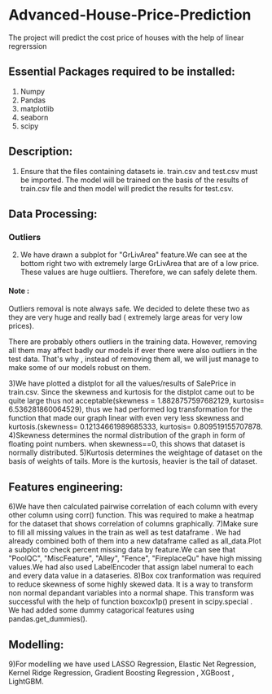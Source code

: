 # Advanced-House-Price-Prediction

The project will predict the cost price of houses with the help of linear regrerssion

## Essential Packages required to be installed:

1) Numpy
2) Pandas
3) matplotlib
4) seaborn
5) scipy

## Description:

1) Ensure that the files containing datasets ie. train.csv and test.csv must be imported. The model will be trained on the basis of the results of train.csv file and then model will predict the results for test.csv.
## Data Processing:
### Outliers 
2) We have drawn a subplot for "GrLivArea" feature.We can see at the bottom right two with extremely large GrLivArea that are of a low price. These values are huge oultliers. Therefore, we can safely delete them.
#### Note :
Outliers removal is note always safe. We decided to delete these two as they are very huge and really bad ( extremely large areas for very low prices).

There are probably others outliers in the training data. However, removing all them may affect badly our models if ever there were also outliers in the test data. That's why , instead of removing them all, we will just manage to make some of our models robust on them.

3)We have plotted a distplot for all the values/results of SalePrice in train.csv. Since the skewness and kurtosis for the distplot came out to be quite large thus not acceptable(skewness = 1.8828757597682129, kurtosis= 6.536281860064529), thus we had performed log transformation for the function that made our graph linear with even very less skewness and kurtosis.(skewness= 0.12134661989685333, kurtosis= 0.809519155707878.
4)Skewness determines the normal distribution of the graph in form of floating point numbers. when skewness==0, this shows that dataset is normally distributed.
5)Kurtosis determines the weightage of dataset on the basis of weights of tails. More is the kurtosis, heavier is the tail of dataset.
## Features engineering:
6)We have then calculated pairwise correlation of each column with every other column using corr() function. This was required to make a heatmap for the dataset that shows correlation of columns graphically.
7)Make sure to fill all missing values in the train as well as test dataframe . We had already combined both of them into a new dataframe called as all_data.Plot a subplot to check percent missing data by feature.We can see that "PoolQC", "MiscFeature", "Alley", "Fence", "FireplaceQu" have high missing values.We had also used LabelEncoder that assign label numeral to each and every data value in a dataseries.
8)Box cox tranformation was required to reduce skewness of some highly skewed data. It is a way to transform non normal depandant variables into a normal shape. This transform was successful with the help of function boxcox1p() present in scipy.special . We had added some dummy catagorical features using pandas.get_dummies().
## Modelling:
9)For modelling we have used LASSO Regression, Elastic Net Regression, Kernel Ridge Regression, Gradient Boosting Regression , XGBoost , LightGBM.

